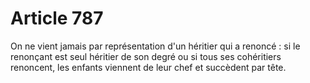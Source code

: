 # Article 787

On ne vient jamais par représentation d'un héritier qui a renoncé : si le renonçant est seul héritier de son degré ou si tous ses cohéritiers renoncent, les enfants viennent de leur chef et succèdent par tête.